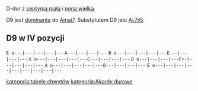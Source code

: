 D-dur z [septymą małą](septyma_mała "wikilink") i [noną
wielką](nona_wielka "wikilink").

D9 jest [dominantą](dominanta "wikilink") do [Amaj7](Amaj7 "wikilink").
Substytutem D9 jest [A♭7♯5](A♭7♯5 "wikilink").

## D9 w IV pozycji

`E o---|---|---|---|---A---|---|---|---`
`B o---|---|---|---|---E---|---|---|---`
`G o---|---|---|---|---C---|---|---|---`
`D o---|---|---|---F♯-|---|---|---|---`
`A o---|---|---|---|---D---|---|---|---`
`E o---|---|---|---|---|---|---|---|---`

[kategoria:tabele chwytów](kategoria:tabele_chwytów "wikilink")
[kategoria:Akordy durowe](kategoria:Akordy_durowe "wikilink")